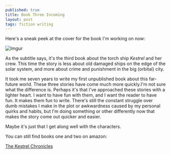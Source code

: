 ```yaml
---
published: true
title: Book Three Incoming
layout: post
tags: fiction writing
---
```


Here's a sneak peek at the cover for the book I'm working on now:

![Imgur](http://i.imgur.com/vgIKUXh.jpg)

As the subtitle says, it's the third book about the torch ship *Kestrel* and her crew. This time the story is less about old damaged ships on the edge of the solar system, and more about crime and punishment in the big (orbital) city.

It took me seven years to write my first unpublished book about this far-future world. These three stories have come much more quickly.I'm not sure what the difference is. Perhaps it's that I've approached these stories with a lighter heart. I want to have fun with them, and I want the reader to have fun. It makes them fun to write. There's still the constant struggle over dumb mistakes I make in the plot or awkwardness caused by my personal quirks and habits, but I'm doing something or other differently now that makes the story come out quicker and easier.

Maybe it's just that I get along well with the characters.

You can still find books one and two on amazon:

[The Kestrel Chronicles](http://www.amazon.com/Kestrel-Chronicles-2-Book/dp/B0161X4O6K/ref=sr_1_3?s=digital-text&ie=UTF8&qid=1448733049&sr=1-3 "The Kestrel Chronicles")
